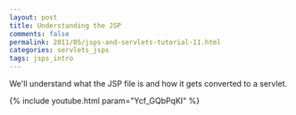 ```yaml
---           
layout: post
title: Understanding the JSP
comments: false
permalink: 2011/05/jsps-and-servlets-tutorial-11.html
categories: servlets_jsps
tags: jsps_intro
---
```


We'll understand what the JSP file is and how it gets converted to a servlet.

{% include youtube.html param="Ycf_GQbPqKI" %}